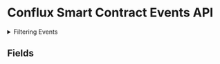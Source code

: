 # Conflux Smart Contract Events API

<details><summary>Filtering Events</summary></details>

## Fields
